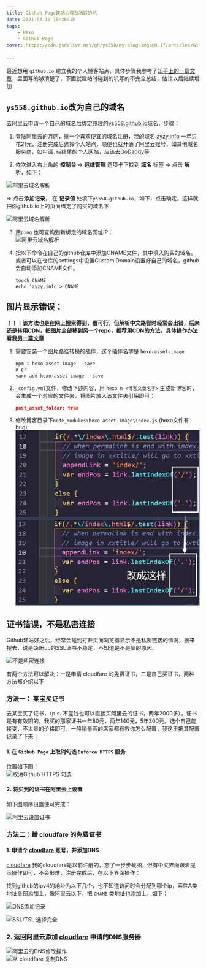 ```yaml
---
title: Github Page建站心得及所踩的坑
date: 2021-04-19 10:46:18
tags:
    - Hexo
    - Github Page
cover: https://cdn.jsdelivr.net/gh/ys558/my-blog-imgs@0.17/articles/GithubPage建站心得及所踩的坑/cover.png

---
```


最近想用 `github.io` 建立我的个人博客站点，具体步骤我参考了[知乎上的一篇文章](https://zhuanlan.zhihu.com/p/26625249)，里面写的够清楚了，下面就建站时碰到的坑写的不完全总结，估计以后陆续增加

<!-- more -->

## `ys558.github.io`改为自己的域名

去阿里云申请一个自己的域名后绑定原理的[ys558.github.io](https://ys558.github.io/zyzy.github.io/)域名，步骤：

1. 登陆[阿里云的万网](https://wanwang.aliyun.com/domain/)，挑一个喜欢便宜的域名注册，我的域名 [zyzy.info](https://zyzy.info) 一年只花21元，注册完成后选择个人站点，顺便也就开通了阿里云账号，如其他域名服务商，如申请`.me`结尾的个人网站，应该去[GoDaddy](https://au.godaddy.com/)等

2. 依次进入右上角的 **控制台** => **运维管理** 选项卡下找到 **域名** 标签 => 点击 **解析**，如下：  

![阿里云域名解析](https://cdn.jsdelivr.net/gh/ys558/my-blog-imgs@0.21/articles/GithubPage建站心得及所踩的坑/old/02.png)

=> 点击**添加记录**， 在 **记录值** 处填下`ys558.github.io`，如下，点击确定。这样就把你github.io上的页面绑定了购买的域名下

![阿里云域名解析](https://cdn.jsdelivr.net/gh/ys558/my-blog-imgs@0.21/articles/GithubPage建站心得及所踩的坑/old/03.png)

3. 用`ping` 也可查询到新绑定的域名网址IP：  
![阿里云域名解析](https://cdn.jsdelivr.net/gh/ys558/my-blog-imgs@0.21/articles/GithubPage建站心得及所踩的坑/old/04.png)

4. 按以下命令在自己的github仓库中添加CNAME文件，其中填入购买的域名。或者可以在仓库的settings中设置Custom Domain设置好自己的域名，github会自动添加CNAME文件。
    ```shell
    touch CNAME
    echo 'zyzy.info'> CNAME
    ```


## 图片显示错误：

**！！！该方法也是在网上搜索得到，虽可行，但解析中文路径时经常会出错，后来还是转用CDN，把图片全部移到另一个repo，推荐用CDN的方法，具体操作办法看我[另一篇文章](https://zyzy.info/2021/04/22/%E5%8F%91%E7%8E%B0%E4%B8%80%E5%85%8D%E8%B4%B9CDN%EF%BC%8C%E6%88%91%E7%94%A8%E6%9D%A5%E5%AD%98%E8%AF%A5%E7%AB%99%E7%9A%84%E5%9B%BE/)**

1. 需要安装一个图片路径转换的插件，这个插件名字是 `hexo-asset-image`  

    ```shell
    npm i hexo-asset-image --save
    # or
    yarn add hexo-asset-image --save
    ```


2. `_config.yml`文件，修改下述内容，用 `hexo n <博客文章名字>` 生成新博客时，会生成一个对应的文件夹，将图片放入该文件夹引用即可：

    ```json
    post_asset_folder: true
    ```

3. 修改博客目录下`node_modules\hexo-asset-image\index.js` (hexo文件有bug)   
![阿里云域名解析](GithubPage建站心得及所踩的坑/05.png)


## 证书错误，不是私密连接

Github建站好之后，经常会碰到打开页面浏览器显示不是私密链接的情况，搜来搜去，说是GitHub的SSL证书不稳定，不知道是不是墙的原因。

![不是私密连接](https://cdn.jsdelivr.net/gh/ys558/my-blog-imgs@0.20/articles/GithubPage建站心得及所踩的坑/00.png)

有两个方法可以解决：一是申请 cloudfare 的免费证书，二是自己买证书，两种方法都介绍以下

### 方法一： 某宝买证书
去某宝买了证书，（p.s. 不差钱也可以直接买阿里云的证书，两年2000多），证书是有有效期的，我买的那家证书一年80元，两年140元，5年300元。选个自己能接受，不太贵的价格即可。一般销量高的店家都有教你怎么配置，我这里把其配置记录了下来：

#### 1. 在 `Github Page` 上取消勾选 `Enforce HTTPS` 服务

位置如下图：   
![取消Github HTTPS 勾选](https://cdn.jsdelivr.net/gh/ys558/my-blog-imgs@0.20/articles/GithubPage建站心得及所踩的坑/01.png)

#### 2. 将买到的证书在阿里云上设置

如下图顺序设置便可完成：

![阿里云设置证书](https://cdn.jsdelivr.net/gh/ys558/my-blog-imgs@0.20/articles/GithubPage建站心得及所踩的坑/01.png)

### 方法二：蹭 cloudfare 的免费证书
#### 1. 申请个 [cloudfare](https://www.cloudflare.com/zh-cn/) 账号，并添加DNS

[cloudfare](https://www.cloudflare.com/zh-cn/) 我的cloudfare是以前注册的，忘了一步步截图，但有中文界面跟着提示操作即可，不会很难，注册完成后，在以下界面操作：

找到github的ipv4的地址为以下几个，也不知道访问时会分配到哪个ip，索性A类地址全部添加上，像阿里云以下，把 `CHAME` 类地址也添加上，如下：   

![DNS添加记录](https://cdn.jsdelivr.net/gh/ys558/my-blog-imgs@0.20/articles/GithubPage建站心得及所踩的坑/03.png)


![ SSL/TSL 选择完全 ](https://cdn.jsdelivr.net/gh/ys558/my-blog-imgs@0.20/articles/GithubPage建站心得及所踩的坑/04.png)

### 2. 返回阿里云添加 [cloudfare](https://www.cloudflare.com/zh-cn/) 申请的DNS服务器


![阿里云的DNS修改操作](https://cdn.jsdelivr.net/gh/ys558/my-blog-imgs@0.20/articles/GithubPage建站心得及所踩的坑/05.png)   
![从 cloudfare 复制DNS ](https://cdn.jsdelivr.net/gh/ys558/my-blog-imgs@0.20/articles/GithubPage建站心得及所踩的坑/06.png)